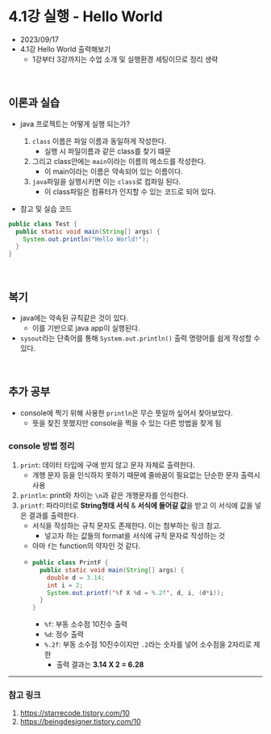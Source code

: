 # 4.1강 실행 - Hello World

- 2023/09/17
- 4.1강 Hello World 출력해보기
  - 1강부터 3강까지는 수업 소개 및 실행환경 세팅이므로 정리 생략

<br/>

## 이론과 실습

- java 프로젝트는 어떻게 실행 되는가?

  1. `class` 이름은 파일 이름과 동일하게 작성한다.
     - 실행 시 파일이름과 같은 class를 찾기 떄문
  2. 그리고 class안에는 `main`이라는 이름의 메소드를 작성한다.
     - 이 main이라는 이름은 약속되어 있는 이름이다.
  3. `java`파일을 실행시키면 이는 `class`로 컴파일 된다.
     - 이 class파일은 컴퓨터가 인지할 수 있는 코드로 되어 있다.

- 참고 및 실습 코드

```java
public class Test {
  public static void main(String[] args) {
    System.out.println("Hello World!");
  }
}
```

<br/>

## 복기

- java에는 약속된 규칙같은 것이 있다.
  - 이를 기반으로 java app이 실행된다.
- `sysout`라는 단축어를 통해 `System.out.println()` 출력 명령어를 쉽게 작성할 수 있다.

<br/>

## 추가 공부

- console에 찍기 위해 사용한 `println`은 무슨 뜻일까 싶어서 찾아보았다.
  - 뜻을 찾진 못했지만 console을 찍을 수 있는 다른 방법을 찾게 됨

### console 방법 정리

1. `print`: 데이터 타입에 구애 받지 않고 문자 자체로 출력한다.
   - 개행 문자 등을 인식하지 못하기 때문에 줄바꿈이 필요없는 단순한 문자 출력시 사용
2. `println`: print와 차이는 `\n`과 같은 개행문자를 인식한다.
3. `printf`: 파라미터로 **String형태 서식** & **서식에 들어갈 값**을 받고 이 서식에 값을 넣은 결과를 출력한다.
   - 서식을 작성하는 규칙 문자도 존재한다. 이는 첨부하는 링크 참고.
     - 넣고자 하는 값들의 format을 서식에 규칙 문자로 작성하는 것
   - 아마 `f`는 function의 약자인 것 같다.
   - ```java
     public class PrintF {
       public static void main(String[] args) {
         double d = 3.14;
         int i = 2;
         System.out.printf('%f X %d = %.2f', d, i, (d*i));
       }
     }
     ```
     - `%f`: 부동 소수점 10진수 출력
     - `%d`: 정수 출력
     - `%.2f`: 부동 소수점 10진수이지만 `.2`라는 숫자를 넣어 소수점을 2자리로 제한
       - 출력 결과는 **3.14 X 2 = 6.28**

---

### 참고 링크

1. https://starrecode.tistory.com/10
2. https://beingdesigner.tistory.com/10
